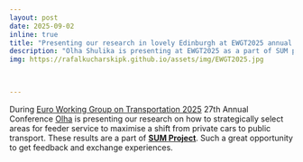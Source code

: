 ```yaml
---
layout: post
date: 2025-09-02
inline: true
title: "Presenting our research in lovely Edinburgh at EWGT2025 annual conference"
description: "Olha Shulika is presenting at EWGT2025 as a part of SUM project"
img: https://rafalkucharskipk.github.io/assets/img/EWGT2025.jpg


      
---
```

During [Euro Working Group on Transportation 2025](https://ewgt2025.co.uk/) 27th Annual Conference [Olha](https://www.rafalkucharskilab.pl/research/olha_shulika/) is presenting our research on how to strategically select areas for feeder service to maximise a shift from private cars to public transport. These results are a part of [**SUM Project**](https://www.rafalkucharskilab.pl/research/SUM/). Such a great opportunity to get feedback and exchange experiences.
